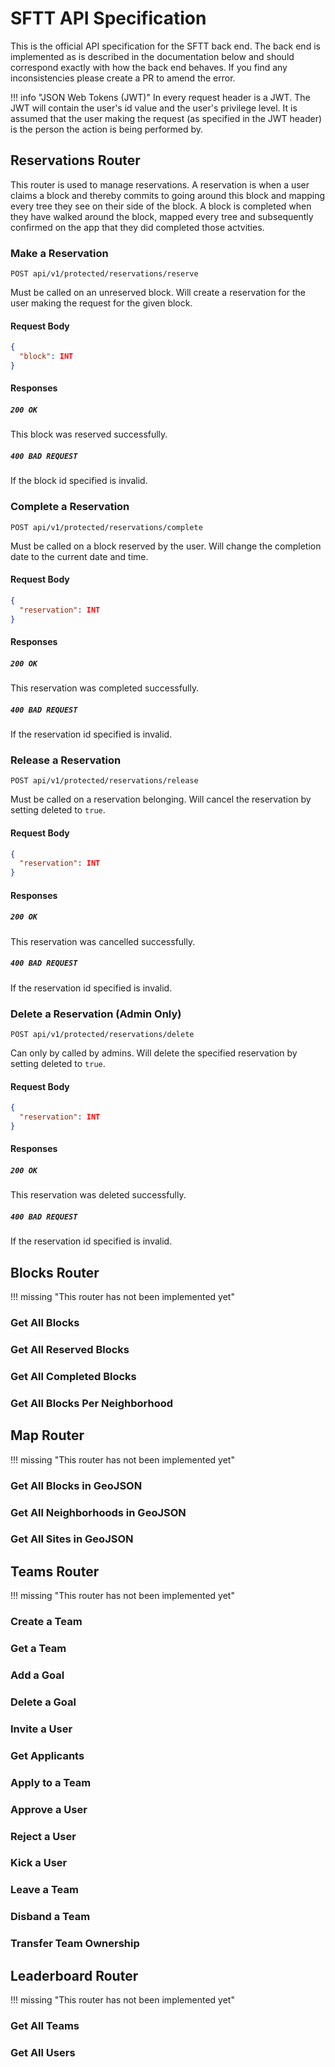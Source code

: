 # SFTT API Specification
This is the official API specification for the SFTT back end. The back end is implemented as is described in the documentation below and should correspond exactly with how the back end behaves. If you find any inconsistencies please create a PR to amend the error.

!!! info "JSON Web Tokens (JWT)"
    In every request header is a JWT. The JWT will contain the user's id value and the user's privilege level.
    It is assumed that the user making the request (as specified in the JWT header) is the person the action is being performed by.

## Reservations Router
This router is used to manage reservations. A reservation is when a user claims a block and thereby commits to going around this block and mapping every tree they see on their side of the block. A block is completed when they have walked around the block, mapped every tree and subsequently confirmed on the app that they did completed those actvities.

### Make a Reservation

`POST api/v1/protected/reservations/reserve`

Must be called on an unreserved block. Will create a reservation for the user making the request for the given block.

#### Request Body

```json
{
  "block": INT
}
```

#### Responses

##### `200 OK`
This block was reserved successfully.

##### `400 BAD REQUEST`
If the block id specified is invalid.

### Complete a Reservation

`POST api/v1/protected/reservations/complete`

Must be called on a block reserved by the user. Will change the completion date to the current date and time.

#### Request Body

```json
{
  "reservation": INT
}
```

#### Responses

##### `200 OK`
This reservation was completed successfully.

##### `400 BAD REQUEST`
If the reservation id specified is invalid.

### Release a Reservation

`POST api/v1/protected/reservations/release`

Must be called on a reservation belonging. Will cancel the reservation by setting deleted to `true`.

#### Request Body

```json
{
  "reservation": INT
}
```

#### Responses

##### `200 OK`
This reservation was cancelled successfully.

##### `400 BAD REQUEST`
If the reservation id specified is invalid.

### Delete a Reservation (Admin Only)

`POST api/v1/protected/reservations/delete`

Can only by called by admins. Will delete the specified reservation by setting deleted to `true`.

#### Request Body

```json
{
  "reservation": INT
}
```

#### Responses

##### `200 OK`
This reservation was deleted successfully.

##### `400 BAD REQUEST`
If the reservation id specified is invalid.

## Blocks Router

!!! missing "This router has not been implemented yet"

### Get All Blocks

### Get All Reserved Blocks

### Get All Completed Blocks

### Get All Blocks Per Neighborhood

## Map Router

!!! missing "This router has not been implemented yet"

### Get All Blocks in GeoJSON

### Get All Neighborhoods in GeoJSON

### Get All Sites in GeoJSON

## Teams Router

!!! missing "This router has not been implemented yet"

### Create a Team

### Get a Team

### Add a Goal

### Delete a Goal

### Invite a User

### Get Applicants

### Apply to a Team

### Approve a User

### Reject a User

### Kick a User

### Leave a Team

### Disband a Team

### Transfer Team Ownership

## Leaderboard Router

!!! missing "This router has not been implemented yet"

### Get All Teams

### Get All Users